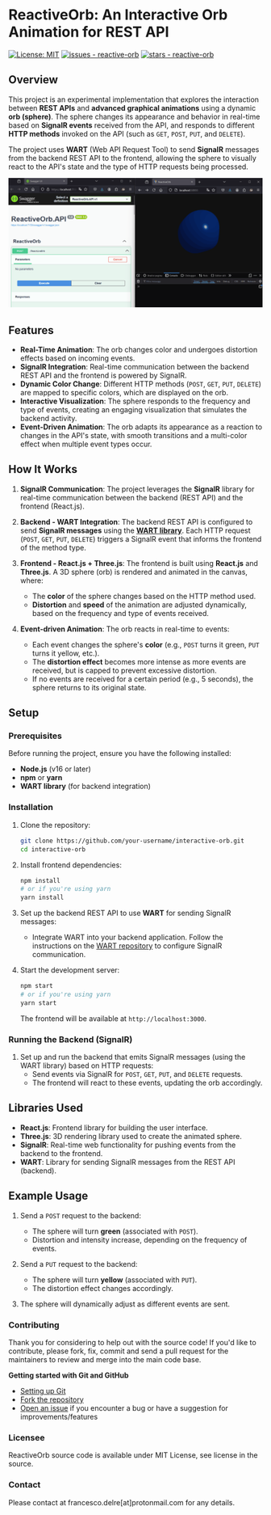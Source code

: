 # ReactiveOrb: An Interactive Orb Animation for REST API

[![License: MIT](https://img.shields.io/badge/License-MIT-yellow.svg)](https://opensource.org/licenses/MIT)
[![issues - reactive-orb](https://img.shields.io/github/issues/engineering87/reactive-orb)](https://github.com/engineering87/reactive-orb/issues)
[![stars - reactive-orb](https://img.shields.io/github/stars/engineering87/reactive-orb?style=social)](https://github.com/engineering87/reactive-orb)

## Overview

This project is an experimental implementation that explores the interaction between **REST APIs** and **advanced graphical animations** using a dynamic **orb (sphere)**. The sphere changes its appearance and behavior in real-time based on **SignalR events** received from the API, and responds to different **HTTP methods** invoked on the API (such as `GET`, `POST`, `PUT`, and `DELETE`).

The project uses **WART** (Web API Request Tool) to send **SignalR** messages from the backend REST API to the frontend, allowing the sphere to visually react to the API's state and the type of HTTP requests being processed.

![Alt text](https://github.com/engineering87/reactive-orb/blob/main/ReactiveOrbDemo.gif)

## Features

- **Real-Time Animation**: The orb changes color and undergoes distortion effects based on incoming events.
- **SignalR Integration**: Real-time communication between the backend REST API and the frontend is powered by SignalR.
- **Dynamic Color Change**: Different HTTP methods (`POST`, `GET`, `PUT`, `DELETE`) are mapped to specific colors, which are displayed on the orb.
- **Interactive Visualization**: The sphere responds to the frequency and type of events, creating an engaging visualization that simulates the backend activity.
- **Event-Driven Animation**: The orb adapts its appearance as a reaction to changes in the API's state, with smooth transitions and a multi-color effect when multiple event types occur.

## How It Works

1. **SignalR Communication**: The project leverages the **SignalR** library for real-time communication between the backend (REST API) and the frontend (React.js).
   
2. **Backend - WART Integration**: The backend REST API is configured to send **SignalR messages** using the **[WART library](https://github.com/engineering87/WART)**. Each HTTP request (`POST`, `GET`, `PUT`, `DELETE`) triggers a SignalR event that informs the frontend of the method type.

3. **Frontend - React.js + Three.js**: The frontend is built using **React.js** and **Three.js**. A 3D sphere (orb) is rendered and animated in the canvas, where:
   - The **color** of the sphere changes based on the HTTP method used.
   - **Distortion** and **speed** of the animation are adjusted dynamically, based on the frequency and type of events received.

4. **Event-driven Animation**: The orb reacts in real-time to events:
   - Each event changes the sphere's **color** (e.g., `POST` turns it green, `PUT` turns it yellow, etc.).
   - The **distortion effect** becomes more intense as more events are received, but is capped to prevent excessive distortion.
   - If no events are received for a certain period (e.g., 5 seconds), the sphere returns to its original state.

## Setup

### Prerequisites

Before running the project, ensure you have the following installed:
- **Node.js** (v16 or later)
- **npm** or **yarn**
- **WART library** (for backend integration)

### Installation

1. Clone the repository:

    ```bash
    git clone https://github.com/your-username/interactive-orb.git
    cd interactive-orb
    ```

2. Install frontend dependencies:

    ```bash
    npm install
    # or if you're using yarn
    yarn install
    ```

3. Set up the backend REST API to use **WART** for sending SignalR messages:
   - Integrate WART into your backend application. Follow the instructions on the [WART repository](https://github.com/engineering87/WART) to configure SignalR communication.

4. Start the development server:

    ```bash
    npm start
    # or if you're using yarn
    yarn start
    ```

   The frontend will be available at `http://localhost:3000`.

### Running the Backend (SignalR)

1. Set up and run the backend that emits SignalR messages (using the WART library) based on HTTP requests:
   - Send events via SignalR for `POST`, `GET`, `PUT`, and `DELETE` requests.
   - The frontend will react to these events, updating the orb accordingly.
     
## Libraries Used

- **React.js**: Frontend library for building the user interface.
- **Three.js**: 3D rendering library used to create the animated sphere.
- **SignalR**: Real-time web functionality for pushing events from the backend to the frontend.
- **WART**: Library for sending SignalR messages from the REST API (backend).

## Example Usage

1. Send a `POST` request to the backend:

   - The sphere will turn **green** (associated with `POST`).
   - Distortion and intensity increase, depending on the frequency of events.

2. Send a `PUT` request to the backend:

   - The sphere will turn **yellow** (associated with `PUT`).
   - The distortion effect changes accordingly.

3. The sphere will dynamically adjust as different events are sent.

### Contributing
Thank you for considering to help out with the source code!
If you'd like to contribute, please fork, fix, commit and send a pull request for the maintainers to review and merge into the main code base.

**Getting started with Git and GitHub**

 * [Setting up Git](https://docs.github.com/en/get-started/getting-started-with-git/set-up-git)
 * [Fork the repository](https://docs.github.com/en/pull-requests/collaborating-with-pull-requests/working-with-forks/fork-a-repo)
 * [Open an issue](https://github.com/engineering87/reactive-orb/issues) if you encounter a bug or have a suggestion for improvements/features

### Licensee
ReactiveOrb source code is available under MIT License, see license in the source.

### Contact
Please contact at francesco.delre[at]protonmail.com for any details.
